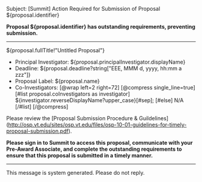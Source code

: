 Subject: [Summit] Action Required for Submission of Proposal ${proposal.identifier}


**Proposal ${proposal.identifier} has outstanding requirements, preventing submission.**


------------------------------------------------------------------------

${proposal.fullTitle!"Untitled Proposal"}


* Principal Investigator:
  ${proposal.principalInvestigator.displayName}
* Deadline: 
  ${proposal.deadline?string["EEE, MMM d, yyyy, hh:mm a zzz"]}
* Proposal Label: 
  ${proposal.name}
* Co-Investigators:
  [@wrap left=2 right=72]
  [@compress single_line=true]  
  [#list proposal.coInvestigators as investigator]
  ${investigator.reverseDisplayName?upper_case}[#sep];
  [#else] N/A
  [/#list]
  [/@compress]
 

Please review the [Proposal Submission Procedure & Guildelines] (http://osp.vt.edu/sites/osp.vt.edu/files/osp-10-01-guidelines-for-timely-proposal-submission.pdf). 



**Please sign in to Summit to access this proposal, communicate with your Pre-Award Associate, and complete the outstanding requirements to ensure that this proposal is submitted in a timely manner.**


------------------------------------------------------------------------
This message is system generated. 
Please do not reply.
